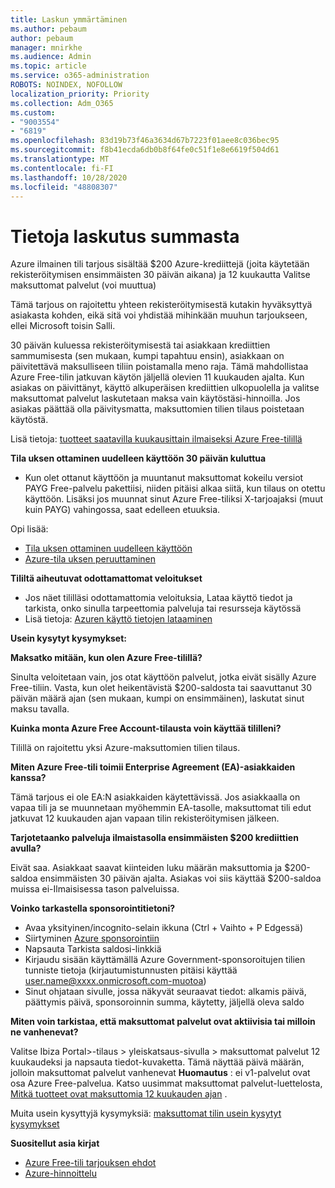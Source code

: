```yaml
---
title: Laskun ymmärtäminen
ms.author: pebaum
author: pebaum
manager: mnirkhe
ms.audience: Admin
ms.topic: article
ms.service: o365-administration
ROBOTS: NOINDEX, NOFOLLOW
localization_priority: Priority
ms.collection: Adm_O365
ms.custom:
- "9003554"
- "6819"
ms.openlocfilehash: 83d19b73f46a3634d67b7223f01aee8c036bec95
ms.sourcegitcommit: f8b41ecda6db0b8f64fe0c51f1e8e6619f504d61
ms.translationtype: MT
ms.contentlocale: fi-FI
ms.lasthandoff: 10/28/2020
ms.locfileid: "48808307"
---
```

# <a name="understand-billing-amount"></a>Tietoja laskutus summasta

Azure ilmainen tili tarjous sisältää $200 Azure-krediittejä (joita käytetään rekisteröitymisen ensimmäisten 30 päivän aikana) ja 12 kuukautta Valitse maksuttomat palvelut (voi muuttua)

Tämä tarjous on rajoitettu yhteen rekisteröitymisestä kutakin hyväksyttyä asiakasta kohden, eikä sitä voi yhdistää mihinkään muuhun tarjoukseen, ellei Microsoft toisin Salli.

30 päivän kuluessa rekisteröitymisestä tai asiakkaan krediittien sammumisesta (sen mukaan, kumpi tapahtuu ensin), asiakkaan on päivitettävä maksulliseen tiliin poistamalla meno raja. Tämä mahdollistaa Azure Free-tilin jatkuvan käytön jäljellä olevien 11 kuukauden ajalta. Kun asiakas on päivittänyt, käyttö alkuperäisen krediittien ulkopuolella ja valitse maksuttomat palvelut laskutetaan maksa vain käytöstäsi-hinnoilla. Jos asiakas päättää olla päivitysmatta, maksuttomien tilien tilaus poistetaan käytöstä.

Lisä tietoja: [tuotteet saatavilla kuukausittain ilmaiseksi Azure Free-tilillä](https://azure.microsoft.com/free/free-account-faq/)

**Tila uksen ottaminen uudelleen käyttöön 30 päivän kuluttua**

- Kun olet ottanut käyttöön ja muuntanut maksuttomat kokeilu versiot PAYG Free-palvelu pakettiisi, niiden pitäisi alkaa siitä, kun tilaus on otettu käyttöön. Lisäksi jos muunnat sinut Azure Free-tiliksi X-tarjoajaksi (muut kuin PAYG) vahingossa, saat edelleen etuuksia.

Opi lisää: 
- [Tila uksen ottaminen uudelleen käyttöön](https://docs.microsoft.com/azure/billing/billing-subscription-become-disable?WT.mc_id=Portal-Microsoft_Azure_Support)
- [Azure-tila uksen peruuttaminen](https://docs.microsoft.com/azure/billing/billing-how-to-cancel-azure-subscription?WT.mc_id=Portal-Microsoft_Azure_Support)

**Tililtä aiheutuvat odottamattomat veloitukset**

- Jos näet tililläsi odottamattomia veloituksia, Lataa käyttö tiedot ja tarkista, onko sinulla tarpeettomia palveluja tai resursseja käytössä
- Lisä tietoja: [Azuren käyttö tietojen lataaminen](https://docs.microsoft.com/azure/billing/billing-download-azure-invoice-daily-usage-date?WT.mc_id=Portal-Microsoft_Azure_Support#download-usage)

**Usein kysytyt kysymykset:**

**Maksatko mitään, kun olen Azure Free-tilillä?**

Sinulta veloitetaan vain, jos otat käyttöön palvelut, jotka eivät sisälly Azure Free-tiliin. Vasta, kun olet heikentävistä $200-saldosta tai saavuttanut 30 päivän määrä ajan (sen mukaan, kumpi on ensimmäinen), laskutat sinut maksu tavalla.

**Kuinka monta Azure Free Account-tilausta voin käyttää tililleni?**  

Tilillä on rajoitettu yksi Azure-maksuttomien tilien tilaus.

**Miten Azure Free-tili toimii Enterprise Agreement (EA)-asiakkaiden kanssa?**  

Tämä tarjous ei ole EA:N asiakkaiden käytettävissä. Jos asiakkaalla on vapaa tili ja se muunnetaan myöhemmin EA-tasolle, maksuttomat tili edut jatkuvat 12 kuukauden ajan vapaan tilin rekisteröitymisen jälkeen.

**Tarjotetaanko palveluja ilmaistasolla ensimmäisten $200 krediittien avulla?**  

Eivät saa. Asiakkaat saavat kiinteiden luku määrän maksuttomia ja $200-saldoa ensimmäisten 30 päivän ajalta. Asiakas voi siis käyttää $200-saldoa muissa ei-Ilmaisisessa tason palveluissa.

**Voinko tarkastella sponsorointitietoni?**

- Avaa yksityinen/incognito-selain ikkuna (Ctrl + Vaihto + P Edgessä)
- Siirtyminen [Azure sponsorointiin](http://www.microsoftazuresponsorships.com/)
- Napsauta Tarkista saldosi-linkkiä
- Kirjaudu sisään käyttämällä Azure Government-sponsoroitujen tilien tunniste tietoja (kirjautumistunnusten pitäisi käyttää user.name@xxxx.onmicrosoft.com-muotoa)
- Sinut ohjataan sivulle, jossa näkyvät seuraavat tiedot: alkamis päivä, päättymis päivä, sponsoroinnin summa, käytetty, jäljellä oleva saldo

**Miten voin tarkistaa, että maksuttomat palvelut ovat aktiivisia tai milloin ne vanhenevat?**

Valitse Ibiza Portal>-tilaus > yleiskatsaus-sivulla > maksuttomat palvelut 12 kuukaudeksi ja napsauta tiedot-kuvaketta. Tämä näyttää päivä määrän, jolloin maksuttomat palvelut vanhenevat **Huomautus** : ei v1-palvelut ovat osa Azure Free-palvelua. Katso uusimmat maksuttomat palvelut-luettelosta, [Mitkä tuotteet ovat maksuttomia 12 kuukauden ajan](http://www.microsoftazuresponsorships.com/) .

Muita usein kysyttyjä kysymyksiä: [maksuttomat tilin usein kysytyt kysymykset](https://azure.microsoft.com/free/free-account-faq/)

**Suositellut asia kirjat**

- [Azure Free-tili tarjouksen ehdot](https://azure.microsoft.com/offers/ms-azr-0044p/)
- [Azure-hinnoittelu](https://azure.microsoft.com/pricing/)